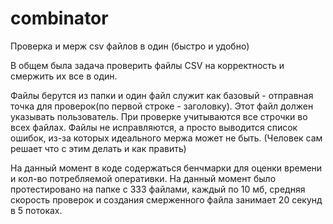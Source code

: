 # combinator
Проверка и мерж csv файлов в один (быстро и удобно)

В общем была задача проверить файлы CSV на корректность и смержить их все в один.

Файлы берутся из папки и один файл служит как базовый - отправная точка для проверок(по первой строке - заголовку).  Этот файл должен указывать пользователь.
При проверке учитываются все строчки во всех файлах. 
Файлы не исправляются, а просто выводится список ошибок, из-за которых идеального мержа может не быть. (Человек сам решает что с этим делать и как править)

На данный момент в коде содержаться бенчмарки для оценки времени и кол-во потребляемой оперативки.
На данный момент было протестировано на папке с 333 файлами, каждый по 10 мб, средняя скорость проверок и создания смерженного файла занимает 20 секунд в 5 потоках.
